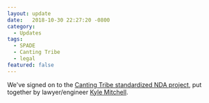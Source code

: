 ```yaml
---
layout: update
date:   2018-10-30 22:27:20 -0800
category:
  - Updates
tags:
  - SPADE
  - Canting Tribe
  - legal
featured: false
---
```

We've signed on to the [Canting Tribe standardized NDA project](https://nda.cantingtribe.org), put together by lawyer/engineer [Kyle Mitchell](https://twitter.com/kemitchell).